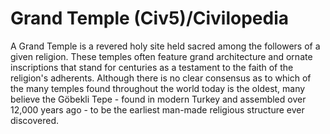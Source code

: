 # Grand Temple (Civ5)/Civilopedia

A Grand Temple is a revered holy site held sacred among the followers of a given religion. These temples often feature grand architecture and ornate inscriptions that stand for centuries as a testament to the faith of the religion's adherents. Although there is no clear consensus as to which of the many temples found throughout the world today is the oldest, many believe the Göbekli Tepe - found in modern Turkey and assembled over 12,000 years ago - to be the earliest man-made religious structure ever discovered.
